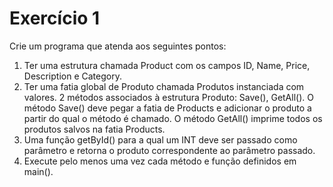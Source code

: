 # Exercício 1
Crie um programa que atenda aos seguintes pontos:

1. Ter uma estrutura chamada Product com os campos ID, Name, Price, Description e Category.  
2. Ter uma fatia global de Produto chamada Produtos instanciada com valores. 2 métodos associados à estrutura Produto: Save(), GetAll(). O método Save() deve pegar a fatia de Products e adicionar o produto a partir do qual o método é chamado. O método GetAll() imprime todos os produtos salvos na fatia Products.
3. Uma função getById() para a qual um INT deve ser passado como parâmetro e retorna o produto correspondente ao parâmetro passado.
4. Execute pelo menos uma vez cada método e função definidos em main().
